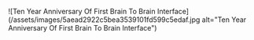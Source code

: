 ![Ten Year Anniversary Of First Brain To Brain Interface](/assets/images/5aead2922c5bea3539101fd599c5edaf.jpg alt="Ten Year Anniversary Of First Brain To Brain Interface") 
